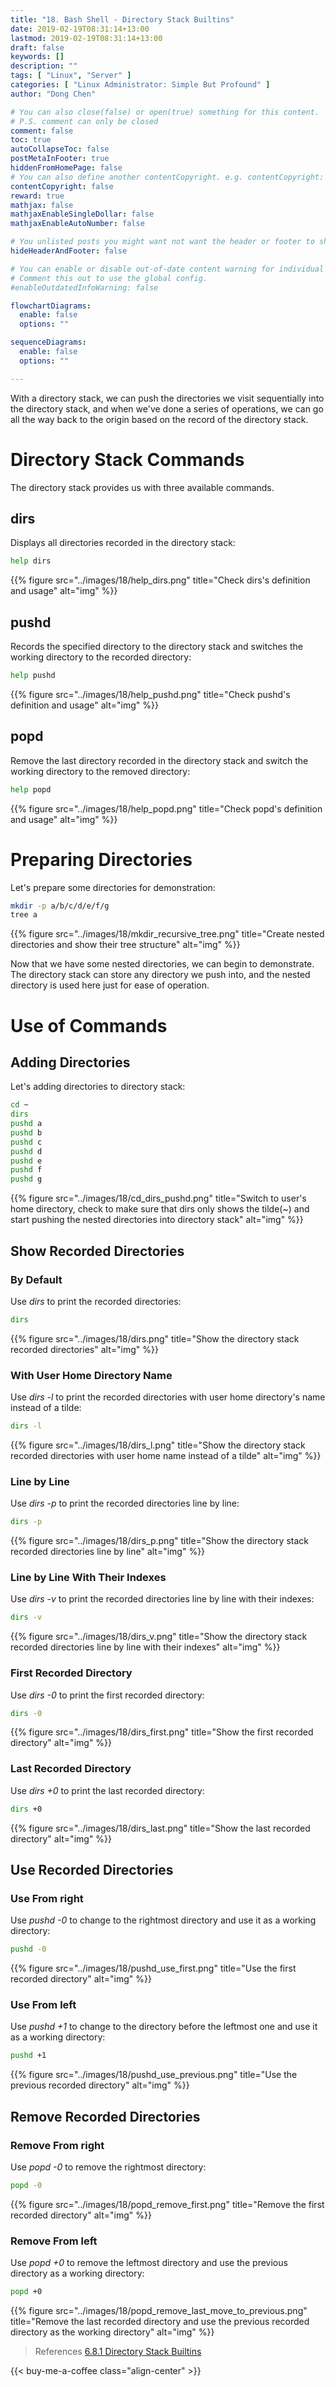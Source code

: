 ```yaml
---
title: "18. Bash Shell - Directory Stack Builtins"
date: 2019-02-19T08:31:14+13:00
lastmod: 2019-02-19T08:31:14+13:00
draft: false
keywords: []
description: ""
tags: [ "Linux", "Server" ]
categories: [ "Linux Administrator: Simple But Profound" ]
author: "Dong Chen"

# You can also close(false) or open(true) something for this content.
# P.S. comment can only be closed
comment: false
toc: true
autoCollapseToc: false
postMetaInFooter: true
hiddenFromHomePage: false
# You can also define another contentCopyright. e.g. contentCopyright: "This is another copyright."
contentCopyright: false
reward: true
mathjax: false
mathjaxEnableSingleDollar: false
mathjaxEnableAutoNumber: false

# You unlisted posts you might want not want the header or footer to show
hideHeaderAndFooter: false

# You can enable or disable out-of-date content warning for individual post.
# Comment this out to use the global config.
#enableOutdatedInfoWarning: false

flowchartDiagrams:
  enable: false
  options: ""

sequenceDiagrams: 
  enable: false
  options: ""

---
```


<!--more-->

With a directory stack, we can push the directories we visit sequentially into the directory stack, and when we've done a series of operations, we can go all the way back to the origin based on the record of the directory stack.

# Directory Stack Commands

The directory stack provides us with three available commands.

## dirs

Displays all directories recorded in the directory stack:

```bash
help dirs
```

{{% figure src="../images/18/help_dirs.png" title="Check dirs's definition and usage" alt="img" %}}

## pushd

Records the specified directory to the directory stack and switches the working directory to the recorded directory:

```bash
help pushd
```

{{% figure src="../images/18/help_pushd.png" title="Check pushd's definition and usage" alt="img" %}}

## popd

Remove the last directory recorded in the directory stack and switch the working directory to the removed directory:

```bash
help popd
```

{{% figure src="../images/18/help_popd.png" title="Check popd's definition and usage" alt="img" %}}

# Preparing Directories

Let's prepare some directories for demonstration:

```bash
mkdir -p a/b/c/d/e/f/g
tree a
```

{{% figure src="../images/18/mkdir_recursive_tree.png" title="Create nested directories and show their tree structure" alt="img" %}}

Now that we have some nested directories, we can begin to demonstrate. The directory stack can store any directory we push into, and the nested directory is used here just for ease of operation.

# Use of Commands

## Adding Directories

Let's adding directories to directory stack:

```bash
cd ~
dirs
pushd a
pushd b
pushd c
pushd d
pushd e
pushd f
pushd g
```

{{% figure src="../images/18/cd_dirs_pushd.png" title="Switch to user's home directory, check to make sure that dirs only shows the tilde(~) and start pushing the nested directories into directory stack" alt="img" %}}

## Show Recorded Directories

### By Default

Use *dirs* to print the recorded directories:

```bash
dirs
```

{{% figure src="../images/18/dirs.png" title="Show the directory stack recorded directories" alt="img" %}}

### With User Home Directory Name

Use *dirs -l* to print the recorded directories with user home directory's name instead of a tilde:

```bash
dirs -l
```

{{% figure src="../images/18/dirs_l.png" title="Show the directory stack recorded directories with user home name instead of a tilde" alt="img" %}}

### Line by Line

Use *dirs -p* to print the recorded directories line by line:

```bash
dirs -p
```

{{% figure src="../images/18/dirs_p.png" title="Show the directory stack recorded directories line by line" alt="img" %}}

### Line by Line With Their Indexes

Use *dirs -v* to print the recorded directories line by line with their indexes:

```bash
dirs -v
```

{{% figure src="../images/18/dirs_v.png" title="Show the directory stack recorded directories line by line with their indexes" alt="img" %}}

### First Recorded Directory

Use *dirs -0* to print the first recorded directory:

```bash
dirs -0
```

{{% figure src="../images/18/dirs_first.png" title="Show the first recorded directory" alt="img" %}}

### Last Recorded Directory

Use *dirs +0* to print the last recorded directory:

```bash
dirs +0
```

{{% figure src="../images/18/dirs_last.png" title="Show the last recorded directory" alt="img" %}}

## Use Recorded Directories

### Use From right

Use *pushd -0* to change to the rightmost directory and use it as a working directory:

```bash
pushd -0
```

{{% figure src="../images/18/pushd_use_first.png" title="Use the first recorded directory" alt="img" %}}

### Use From left

Use *pushd +1* to change to the directory before the leftmost one and use it as a working directory:

```bash
pushd +1
```

{{% figure src="../images/18/pushd_use_previous.png" title="Use the previous recorded directory" alt="img" %}}

## Remove Recorded Directories

### Remove From right

Use *popd -0* to remove the rightmost directory:

```bash
popd -0
```

{{% figure src="../images/18/popd_remove_first.png" title="Remove the first recorded directory" alt="img" %}}

### Remove From left

Use *popd +0* to remove the leftmost directory and use the previous directory as a working directory:

```bash
popd +0
```

{{% figure src="../images/18/popd_remove_last_move_to_previous.png" title="Remove the last recorded directory and use the previous recorded directory as the working directory" alt="img" %}}

> References
> [6.8.1 Directory Stack Builtins](https://www.gnu.org/software/bash/manual/html_node/Directory-Stack-Builtins.html#Directory-Stack-Builtins)

<!-- Buy Me a Coffee Button -->
{{< buy-me-a-coffee class="align-center" >}}
